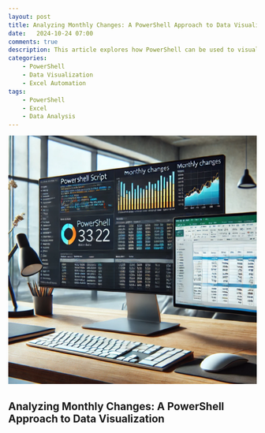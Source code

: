 ```yaml
---
layout: post
title: Analyzing Monthly Changes: A PowerShell Approach to Data Visualization
date:   2024-10-24 07:00
comments: true
description: This article explores how PowerShell can be used to visualize monthly data changes through Excel, emphasizing its applications in data analysis.
categories:
    - PowerShell
    - Data Visualization
    - Excel Automation
tags:
    - PowerShell
    - Excel
    - Data Analysis
---
```


![alt text](</images/posts/Analyzing-Monthly-Changes-A-PowerShell-Approach-to-Data Visualization.png>)

## Analyzing Monthly Changes: A PowerShell Approach to Data Visualization

<!-- - **Overview:** In today's data-driven environment, analyzing and visualizing data changes over time is critical for informed decision-making. This article explores a concise PowerShell script designed to process monthly data and output it into an Excel file, enhancing our ability to interpret changes effectively.

- **Importance:** With organizations increasingly reliant on data for strategic insights, the ability to quickly visualize performance metrics has never been more essential. PowerShell offers a robust platform for automating data manipulation tasks, enabling analysts to focus on interpretation rather than routine processing.

### Understanding the Monthly Data

- **Data Input:** The PowerShell script begins by defining monthly data changes between two consecutive years (2023 and 2024). Each month has associated values representing performance, allowing users to observe trends and shifts in metrics.

- **Data Structure:** The code utilizes a simple CSV format read directly into a PowerShell object, making it easy to manipulate and export to other formats.

- **Comparative Analysis:** Change percentages are calculated for each month using the provided values, facilitating a quick assessment of whether performance is trending up or down year-over-year.

### Exporting Data to Excel

- **Excel File Creation:** The script initializes an Excel file, ensuring any existing file is removed beforehand. This is crucial for maintaining up-to-date reports without manual intervention.

- **Data Exporting:** By leveraging the `Export-Excel` cmdlet, the script seamlessly transfers the monthly data into an Excel worksheet, formatted for clarity and ease of use.

- **Formatting for Readability:** The script applies formatting rules to enhance the presentation of data, such as bold text and background colors, thus improving user engagement with the Excel output.

### Enhancing Output with Formatting

- **Color-Coded Changes:** The script employs customized cell formatting to signify increases and decreases in performance visibly. Positive changes are indicated with green, while negative changes appear in red, allowing for at-a-glance assessments of trends.

- **Number Formatting:** Utilization of custom number formats within Excel allows for easy interpretation of percentage changes, making it straightforward to discern significant fluctuations.

- **Final Touches:** The script automatically sizes columns and opens the Excel package for immediate review, maximizing user convenience and operational efficiency.

### Code Explanation

The provided PowerShell script efficiently processes and visualizes monthly performance data in Excel, demonstrating key functionalities and strategies for automation:

```powershell
$data = ConvertFrom-Csv @"
Month,2023YR,2024YR,Change
Jan,1000,1100,0.10
Feb,1200,1150,-0.0417
Mar,1500,1600,0.0667
Apr,1300,1250,-0.0385
May,1400,1500,0.0714
Jun,1600,1700,0.0625
Jul,1700,1650,-0.0294
Aug,1800,1800,0
Sep,2000,1950,-0.0250
Oct,2100,2200,0.0476
Nov,2200,2200,0
Dec,2300,2400,0.0435
"@
```
- **Data Import:** The script uses `ConvertFrom-Csv` to read the given inline CSV data, which represents monthly performance metrics over two distinct years.

```powershell
$xlfile = "$PSScriptRoot\spike.xlsx"
Remove-Item $xlfile -ErrorAction SilentlyContinue
```
- **File Management:** It specifies the Excel file location and ensures that any previous versions are deleted, preventing potential errors during export.

```powershell
$xlPkg = $data | Export-Excel -Path $xlfile -AutoSize -PassThru -StartRow 3 -StartColumn 4
```
- **Exporting Data:** The `Export-Excel` cmdlet takes the data and formats it into an Excel sheet, managing layout parameters such as row and column starts.

```powershell
Set-ExcelRange -Worksheet $xlPkg.Sheet1 -Range "D3:G3" -Bold -BackgroundColor LightGreen -HorizontalAlignment Center
Set-ExcelRange -Worksheet $xlPkg.Sheet1 -Range "D4:D15" -Bold -BackgroundColor LightBlue -HorizontalAlignment Center
```
- **Cell Formatting:** Subsequent lines format specific ranges, enhancing readability with color cues and centralized text.

```powershell
Set-ExcelRange -Worksheet $xlPkg.Sheet1 -Range "G3:G15" -NumberFormat "[color10]0.0#%▲;[red]0.0#%▼;[blue]0.0#% ▬" -AutoSize
Close-ExcelPackage $xlPkg -Show
```
- **Final Adjustments:** The final adjustments set the number format for percentage changes, ensuring that visual cues clearly indicate trends before opening the file for review.

## Check Out the Video Tutorial

From Raw Data to Insights: PowerShell-Driven Excel Magic. Watch the video below to see the script in action and learn how to visualize monthly changes effectively.

<center><a href="https://youtu.be/jUzYlmbOS9o"><img src="https://img.youtube.com/vi/jUzYlmbOS9o/0.jpg" width="350"></a></center>

## Conclusion

- **Summary:** The article showcases a PowerShell script that not only processes and exports monthly data into a formatted Excel file but also highlights how quick visualization can significantly aid in data analysis.

- **Implications:** Such automation tools empower data analysts to make more informed decisions swiftly, as accessibility to visual data trends can improve responsiveness to market changes. -->